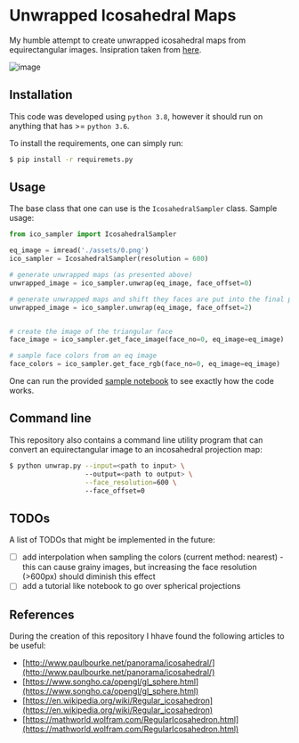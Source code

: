 # Unwrapped Icosahedral Maps 
My humble attempt to create unwrapped icosahedral maps from equirectangular images.
Insipration taken from [here](http://www.paulbourke.net/panorama/icosahedral/).

![image](./assets/output.png)

## Installation
This code was developed using ```python 3.8```, however it should run on anything that has  >= ```python 3.6```.

To install the requirements, one can simply run:

```bash
$ pip install -r requiremets.py
```

## Usage
The base class that one can use is the ```IcosahedralSampler``` class.
Sample usage:
```python
from ico_sampler import IcosahedralSampler

eq_image = imread('./assets/0.png')
ico_sampler = IcosahedralSampler(resolution = 600)

# generate unwrapped maps (as presented above)
unwrapped_image = ico_sampler.unwrap(eq_image, face_offset=0)

# generate unwrapped maps and shift they faces are put into the final panorama
unwrapped_image = ico_sampler.unwrap(eq_image, face_offset=2)


# create the image of the triangular face
face_image = ico_sampler.get_face_image(face_no=0, eq_image=eq_image)

# sample face colors from an eq image
face_colors = ico_sampler.get_face_rgb(face_no=0, eq_image=eq_image)

```
One can run the provided [sample notebook](./examples.ipynb) to see exactly how the code works.

## Command line
This repository also contains a command line utility program that can convert an equirectangular image 
to an incosahedral projection map:

```bash
$ python unwrap.py --input=<path to input> \ 
                   --output=<path to output> \
                   --face_resolution=600 \ 
                   --face_offset=0
```

## TODOs
A list of TODOs that might be implemented in the future:
- [ ] add interpolation when sampling the colors (current method: nearest) - this can cause grainy images, but 
increasing the face resolution (>600px) should diminish this effect 
- [ ] add a tutorial like notebook to go over spherical projections

## References
During the creation of this repository I hhave found the following articles to be useful:

- [http://www.paulbourke.net/panorama/icosahedral/](http://www.paulbourke.net/panorama/icosahedral/)
- [https://www.songho.ca/opengl/gl_sphere.html](https://www.songho.ca/opengl/gl_sphere.html)
- [https://en.wikipedia.org/wiki/Regular_icosahedron](https://en.wikipedia.org/wiki/Regular_icosahedron)
- [https://mathworld.wolfram.com/RegularIcosahedron.html](https://mathworld.wolfram.com/RegularIcosahedron.html)
